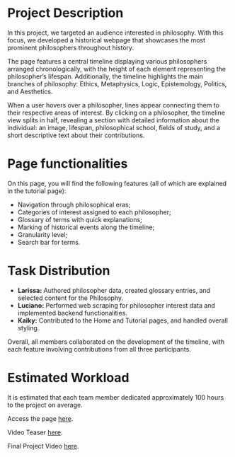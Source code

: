 # Project Description
In this project, we targeted an audience interested in philosophy. With this focus, we developed a historical webpage that showcases the most prominent philosophers throughout history.

The page features a central timeline displaying various philosophers arranged chronologically, with the height of each element representing the philosopher’s lifespan. Additionally, the timeline highlights the main branches of philosophy: Ethics, Metaphysics, Logic, Epistemology, Politics, and Aesthetics.

When a user hovers over a philosopher, lines appear connecting them to their respective areas of interest. By clicking on a philosopher, the timeline view splits in half, revealing a section with detailed information about the individual: an image, lifespan, philosophical school, fields of study, and a short descriptive text about their contributions.

# Page functionalities 

On this page, you will find the following features (all of which are explained in the tutorial page):

- Navigation through philosophical eras;
- Categories of interest assigned to each philosopher;
- Glossary of terms with quick explanations;
- Marking of historical events along the timeline;
- Granularity level;
- Search bar for terms.

# Task Distribution
- **Larissa:** Authored philosopher data, created glossary entries, and selected content for the Philosophy.
- **Luciano:** Performed web scraping for philosopher interest data and implemented backend functionalities.
- **Kaiky:** Contributed to the Home and Tutorial pages, and handled overall styling.

Overall, all members collaborated on the development of the timeline, with each feature involving contributions from all three participants.

# Estimated Workload
It is estimated that each team member dedicated approximately 100 hours to the project on average.

Access the page [here](https://fgv-vis-2025.github.io/final-project-history-of-philosophy/).

Video Teaser [here](https://www.youtube.com/watch?v=AtXYRYR3SDg).

Final Project Video [here](https://www.youtube.com/watch?v=IMl_sxO3SjY).
